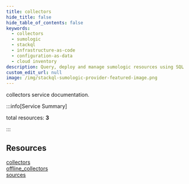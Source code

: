 ```yaml
---
title: collectors
hide_title: false
hide_table_of_contents: false
keywords:
  - collectors
  - sumologic
  - stackql
  - infrastructure-as-code
  - configuration-as-data
  - cloud inventory
description: Query, deploy and manage sumologic resources using SQL
custom_edit_url: null
image: /img/stackql-sumologic-provider-featured-image.png
---
```


collectors service documentation.

:::info[Service Summary]

total resources: __3__  

:::

## Resources
<div class="row">
<div class="providerDocColumn">
<a href="/services/collectors/collectors/">collectors</a><br />
<a href="/services/collectors/offline_collectors/">offline_collectors</a>
</div>
<div class="providerDocColumn">
<a href="/services/collectors/sources/">sources</a>
</div>
</div>